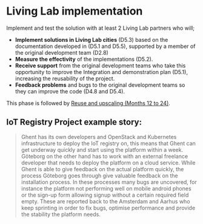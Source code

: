 # Living Lab implementation

Implement and test the solution with at least 2 Living Lab partners who will;

* __Implement solutions in Living Lab cities__ (D5.3) based on the documentation developed in (D5.1 and D5.5), supported by a member of the original development team (D2.8)
* __Measure the effectivity__ of the implementations (D5.2). 
* __Receive support__ from the original development teams who take this opportunity to improve the Integration and demonstration plan (D5.1), increasing the reusability of the project.
* __Feedback problems__ and bugs to the original development teams so they can  improve the code (D4.8 and D5.4).

This phase is followed by [Reuse and upscaling (Months 12 to 24)](7-reuse-and-scaling.md).

## IoT Registry Project example story:

> Ghent has its own developers and OpenStack and Kubernetes infrastructure to deploy the IoT registry on, this means that Ghent can get underway quickly and start using the platform within a week. Göteborg on the other hand has to work with an external freelance developer that needs to deploy the platform on a cloud service. While Ghent is able to give feedback on the actual platform quickly, the process Göteborg goes through give valuable feedback on the installation process. In these processes many bugs are uncovered, for instance the platform not performing well on mobile android phones or the sign-up form allowing signup without a certain required field empty. These are reported back to the Amsterdam and Aarhus who keep sprinting in order to fix bugs, optimise performance and provide the stability the platform needs.

